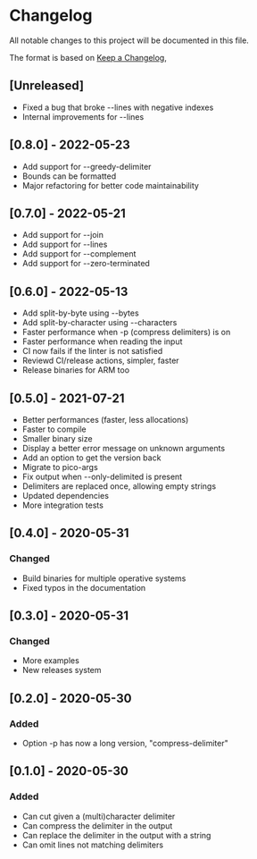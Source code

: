 # Changelog

All notable changes to this project will be documented in this file.

The format is based on [Keep a Changelog](https://keepachangelog.com/en/1.0.0/),

## [Unreleased]

- Fixed a bug that broke --lines with negative indexes
- Internal improvements for --lines

## [0.8.0] - 2022-05-23
- Add support for --greedy-delimiter
- Bounds can be formatted
- Major refactoring for better code maintainability

## [0.7.0] - 2022-05-21
- Add support for --join
- Add support for --lines
- Add support for --complement
- Add support for --zero-terminated

## [0.6.0] - 2022-05-13
- Add split-by-byte using --bytes
- Add split-by-character using --characters
- Faster performance when -p (compress delimiters) is on
- Faster performance when reading the input
- CI now fails if the linter is not satisfied
- Reviewd CI/release actions, simpler, faster
- Release binaries for ARM too

## [0.5.0] - 2021-07-21

- Better performances (faster, less allocations)
- Faster to compile
- Smaller binary size
- Display a better error message on unknown arguments
- Add an option to get the version back
- Migrate to pico-args
- Fix output when --only-delimited is present
- Delimiters are replaced once, allowing empty strings
- Updated dependencies
- More integration tests

## [0.4.0] - 2020-05-31

### Changed
- Build binaries for multiple operative systems
- Fixed typos in the documentation

## [0.3.0] - 2020-05-31

### Changed
- More examples
- New releases system

## [0.2.0] - 2020-05-30

### Added

- Option -p has now a long version, "compress-delimiter"

## [0.1.0] - 2020-05-30

### Added

- Can cut given a (multi)character delimiter
- Can compress the delimiter in the output
- Can replace the delimiter in the output with a string
- Can omit lines not matching delimiters
